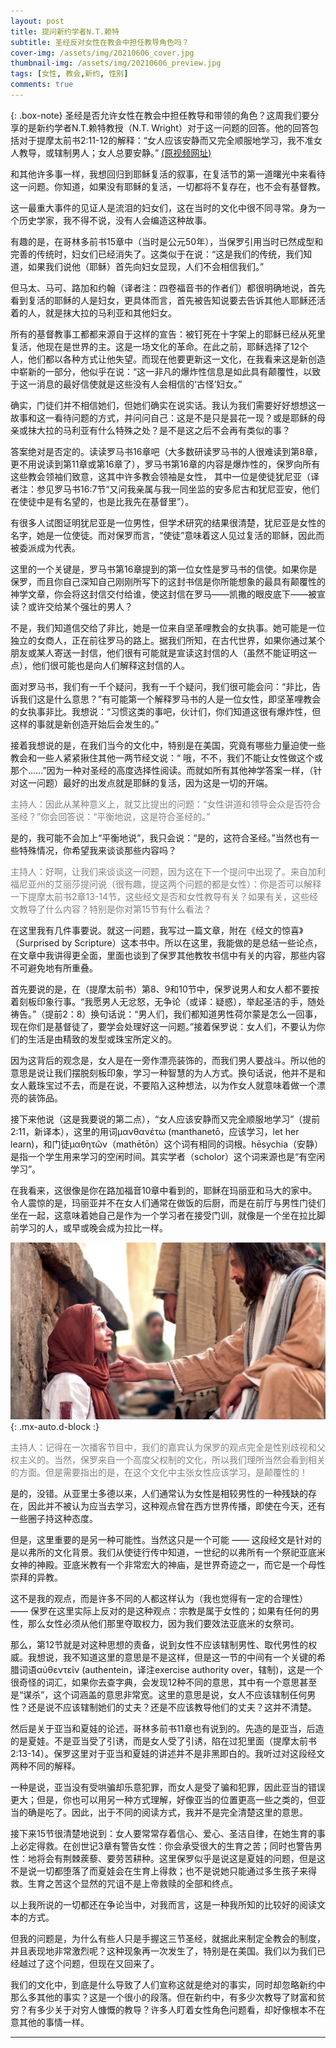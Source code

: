 ```yaml
---
layout: post
title: 提问新约学者N.T.赖特
subtitle: 圣经反对女性在教会中担任教导角色吗？
cover-img: /assets/img/20210606_cover.jpg
thumbnail-img: /assets/img/20210606_preview.jpg
tags: [女性, 教会,新约, 性别]
comments: true
---
```



{: .box-note}
圣经是否允许女性在教会中担任教导和带领的角色？这周我们要分享的是新约学者N.T.赖特教授（N.T. Wright）对于这一问题的回答。他的回答包括对于提摩太前书2:11-12的解释：“女人应该安静而又完全顺服地学习，我不准女人教导，或辖制男人；女人总要安静。” [(原视频网址)](https://www.youtube.com/watch?v=os8M9ln2cM0)

和其他许多事一样，我想回归到耶稣复活的叙事，在复活节的第一道曙光中来看待这一问题。你知道，如果没有耶稣的复活，一切都将不复存在，也不会有基督教。



这一最重大事件的见证人是流泪的妇女们，这在当时的文化中很不同寻常。身为一个历史学家，我不得不说，没有人会编造这种故事。



有趣的是，在哥林多前书15章中（当时是公元50年），当保罗引用当时已然成型和完善的传统时，妇女们已经消失了。这类似于在说：“这是我们的传统，我们知道，如果我们说他（耶稣）首先向妇女显现，人们不会相信我们。”



但马太、马可、路加和约翰（译者注：四卷福音书的作者们）都很明确地说，首先看到复活的耶稣的人是妇女，更具体而言，首先被告知说要去告诉其他人耶稣还活着的人，就是抹大拉的马利亚和其他妇女。



所有的基督教事工都都来源自于这样的宣告：被钉死在十字架上的耶稣已经从死里复活，他现在是世界的主。这是一场文化的革命。在此之前，耶稣选择了12个人，他们都以各种方式让他失望。而现在他要更新这一文化，在我看来这是新创造中崭新的一部分，他似乎在说：“这一非凡的爆炸性信息是如此具有颠覆性，以致于这一消息的最好信使就是这些没有人会相信的‘古怪’妇女。”



确实，门徒们并不相信她们，但她们确实在说实话。我认为我们需要好好想想这一故事和这一看待问题的方式，并问问自己：这是不是只是昙花一现？或是耶稣的母亲或抹大拉的马利亚有什么特殊之处？是不是这之后不会再有类似的事？



答案绝对是否定的。读读罗马书16章吧（大多数研读罗马书的人很难读到第8章，更不用说读到第11章或第16章了），罗马书第16章的内容是爆炸性的，保罗向所有这些教会领袖们致意，这其中许多教会领袖是女性， 其中一位是使徒犹尼亚（译者注：参见罗马书16:7节“又问我亲属与我一同坐监的安多尼古和犹尼亚安，他们在使徒中是有名望的，也是比我先在基督里”）。



有很多人试图证明犹尼亚是一位男性，但学术研究的结果很清楚，犹尼亚是女性的名字，她是一位使徒。而对保罗而言，“使徒”意味着这人见过复活的耶稣，因此而被委派成为代表。



这里的一个关键是，罗马书第16章提到的第一位女性是罗马书的信使。如果你是保罗，而且你自己深知自己刚刚所写下的这封书信是你所能想象的最具有颠覆性的神学文章，你会将这封信交付给谁，使这封信在罗马——凯撒的眼皮底下——被宣读？或许交给某个强壮的男人？



不是，我们知道信交给了非比，她是一位来自坚革哩教会的女执事。她可能是一位独立的女商人，正在前往罗马的路上。据我们所知，在古代世界，如果你通过某个朋友或某人寄送一封信，他们很有可能就是宣读这封信的人（虽然不能证明这一点），他们很可能也是向人们解释这封信的人。



面对罗马书，我们有一千个疑问，我有一千个疑问，我们很可能会问：“非比，告诉我们这是什么意思？”有可能第一个解释罗马书的人是一位女性，即坚革哩教会的女执事非比。我想说：“习惯这类的事吧，伙计们，你们知道这很有爆炸性，但这样的事就是新创造开始后会发生的。”



接着我想说的是，在我们当今的文化中，特别是在美国，究竟有哪些力量迫使一些教会和一些人紧紧揪住其他一两节经文说：“ 哦，不不，我们不能让女性做这个或那个……”因为一种对圣经的高度选择性阅读。而就如所有其他神学答案一样，（针对这一问题）最好的出发点就是耶稣的复活，因为这是一切的开端。


<span style="color: grey"> 主持人：因此从某种意义上，就艾比提出的问题：“女性讲道和领导会众是否符合圣经？”你会回答说：“平衡地说，这是符合圣经的。”</span>



是的，我可能不会加上“平衡地说”，我只会说：“是的，这符合圣经。”当然也有一些特殊情况，你希望我来谈谈那些内容吗？


<span style="color: grey"> 主持人：好啊，让我们来谈谈这一问题，因为这在下一个提问中出现了。来自加利福尼亚州的艾丽莎提问说（很有趣，提这两个问题的都是女性）：你是否可以解释一下提摩太前书2章13-14节，这些经文是否和女性教导有关？如果有关，这些经文教导了什么内容？特别是你对第15节有什么看法？</span>



在这里我有几件事要说。就这一问题，我写过一篇文章，附在《经文的惊喜》（Surprised by Scripture）这本书中。所以在这里，我能做的是总结一些论点，在文章中我讲得更全面，里面也谈到了保罗其他教牧书信中有关的内容，那些内容不可避免地有所重叠。

首先要说的是，在（提摩太前书）第8、9和10节中，保罗说男人和女人都不要按着刻板印象行事。“我愿男人无忿怒，无争论（或译：疑惑），举起圣洁的手，随处祷告。”（提前2：8）换句话说：“男人们，我们都知道男性荷尔蒙是怎么一回事，现在你们是基督徒了，要学会处理好这一问题。”接着保罗说：女人们，不要认为你们的生活是由精致的发型或珠宝所定义的。



因为这背后的观念是，女人是在一旁作漂亮装饰的，而我们男人要战斗。所以他的意思是说让我们摆脱刻板印象，学习一种智慧的为人方式。换句话说，他并不是和女人戴珠宝过不去，而是在说，不要陷入这种想法，以为作女人就意味着做一个漂亮的装饰品。



接下来他说（这是我要说的第二点），“女人应该安静而又完全顺服地学习”（提前2:11，新译本），这里的用词μανθανέτω (manthanetō，应该学习，let her learn)，和门徒μαθητῶν（mathētōn）这个词有相同的词根。hēsychia（安静）是指一个学生用来学习的空闲时间。其实学者（scholor）这个词来源也是“有空闲学习”。



在我看来，这很像是你在路加福音10章中看到的，耶稣在玛丽亚和马大的家中。令人震惊的是，玛丽亚并不在女人们通常在做饭的后厨，而是在前厅与男性门徒们坐在一起，这意味着她自己是作为一个学习者在接受门训，就像是一个坐在拉比脚前学习的人，或早或晚会成为拉比一样。

![timeline](/assets/img/20210606_fig1.jpg){: .mx-auto.d-block :}


<span style="color: grey"> 主持人：记得在一次播客节目中，我们的嘉宾认为保罗的观点完全是性别歧视和父权主义的。当然，保罗来自一个高度父权制的文化，所以我们理所当然会看到相关的方面。但是需要指出的是，在这个文化中主张女性应该学习，是颠覆性的！</span>



是的，没错。从亚里士多德以来，人们通常认为女性是相较男性的一种残缺的存在，因此并不被认为应当去学习，这种观点曾在西方世界传播，即使在今天，还有一些圈子持这种态度。

但是，这里重要的是另一种可能性。当然这只是一个可能 —— 这段经文是针对的是以弗所的文化背景。我们从使徒行传中知道，一世纪的以弗所有一个祭祀亚底米女神的神殿。亚底米教有一个非常宏大的神庙，是世界奇迹之一，而它是一个母性崇拜的异教。

这不是我的观点，而是许多不同的人都这样认为（我也觉得有一定的合理性） —— 保罗在这里实际上反对的是这种观点：宗教是属于女性的；如果有任何的男性，那么女性必须从他们那里夺取权力，因为我们要效法亚底米的女祭司。

那么，第12节就是对这种思想的责备，说到女性不应该辖制男性、取代男性的权威。我想说，我不知道这里的意思是不是这样，但是这一节的中间有一个关键的希腊词语αὐθεντεῖν (authentein，译注exercise authority over，辖制)，这是一个很奇怪的词汇，如果你去查字典，会发现12种不同的意思，其中有一个意思甚至是“谋杀”，这个词涵盖的意思非常宽。这里的意思是说，女人不应该辖制任何男性？还是说不应该辖制她们的丈夫？还是不应该教导他们的丈夫？这并不清楚。

然后是关于亚当和夏娃的论述，哥林多前书11章也有说到的。先造的是亚当，后造的是夏娃。不是亚当受了引诱，而是女人受了引诱，陷在过犯里面（提摩太前书2:13-14）。保罗这里对于亚当和夏娃的讲述并不是非黑即白的。我听过对这段经文两种不同的解释。



一种是说，亚当没有受哄骗却乐意犯罪，而女人是受了骗和犯罪，因此亚当的错误更大；但是，你也可以用另一种方式理解，好像亚当的位置更高一些之类的，但亚当的确是吃了。因此，出于不同的阅读方式，我并不是完全清楚这里的意思。



接下来15节很清楚地说到：女人要常常存着信心、爱心、圣洁自律，在她生育的事上必定得救。在创世记3章有警告女性：你会承受很大的生育之苦；同时也警告男性：地将会有荆棘蒺藜、要劳苦耕种。这里保罗似乎是说这是夏娃的问题，但是这不是说一切都堕落了而夏娃会在生育上得救；也不是说她只能通过多生孩子来得救。生育之苦这个显然的咒诅不是上帝救赎的全部和终点。



以上我所说的一切都还在争论当中，对我而言，这是一种我所知的比较好的阅读文本的方式。



但我的问题是，为什么有些人只是手握这三节圣经，就据此来制定全教会的制度，并且表现地非常激烈呢？这种现象再一次发生了，特别是在美国。我们以为我们已经越过了这个问题，但现在又回来了。



我们的文化中，到底是什么导致了人们宣称这就是绝对的事实，同时却忽略新约中那么多其他的事实？这是一个很小的段落。但在新约中，有多少次教导了财富和贫穷？有多少关于对穷人慷慨的教导？许多人盯着女性角色问题看，却好像根本不在意其他的事情一样。



***
